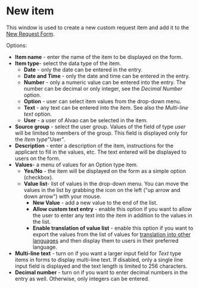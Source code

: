 # New item
     
This window is used to create a new custom request item and add it to the [New Request Form](new-ticket-items).
      
Options:
     
- **Item name** - enter the name of the item to be displayed on the form.
- **Item type**- select the data type of the item.
    - **Date** - only the date can be entered in the entry.
    - **Date and Time** - only the date and time can be entered in the entry.
    - **Number** - only a numeric value can be entered into the entry. The number can be decimal or only integer, see the *Decimal Number* option.
    - **Option** - user can select item values from the drop-down menu.
    - **Text** - any text can be entered into the item. See also the *Multi-line text* option.
    - **User** - a user of Alvao can be selected in the item.
- **Source group** - select the user group. Values of the field of type *user* will be limited to members of the group. This field is displayed only for the *Item type*"User".
- **Description** - enter a description of the item, instructions for the applicant to fill in the values, etc. The text entered will be displayed to users on the form.
- **Values**- a menu of values for an Option type item.
    - **Yes/No** - the item will be displayed on the form as a simple option (checkbox).
    - **Value list**- list of values in the drop-down menu. You can move the values in the list by grabbing the icon on the left ("up arrow and down arrow") with your mouse.
        - **New Value** - add a new value to the end of the list.
        - **Allow custom text entry** - enable this option if you want to allow the user to enter any text into the item in addition to the values in the list.
        - **Enable translation of value list** - enable this option if you want to export the values from the list of values for [translation into other languages](../../../../../../alvao-service-desk/implementation/multi-languages) and then display them to users in their preferred language.
- **Multi-line text** - turn on if you want a larger input field for *Text* type items in forms to display multi-line text. If disabled, only a single line input field is displayed and the text length is limited to 256 characters.
- **Decimal number** - turn on if you want to enter decimal numbers in the entry as well. Otherwise, only integers can be entered.
